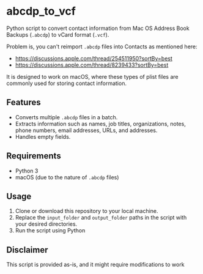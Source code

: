 # abcdp_to_vcf
Python script to convert contact information from Mac OS Address Book Backups (`.abcdp`) to vCard format (`.vcf`). 

Problem is, you can't reimport `.abcdp` files into Contacts as mentioned here: 
  - https://discussions.apple.com/thread/254511950?sortBy=best
  - https://discussions.apple.com/thread/8239433?sortBy=best

It is designed to work on macOS, where these types of plist files are commonly used for storing contact information.

## Features

- Converts multiple `.abcdp` files in a batch.
- Extracts information such as names, job titles, organizations, notes, phone numbers, email addresses, URLs, and addresses.
- Handles empty fields.

## Requirements

- Python 3
- macOS (due to the nature of `.abcdp` files)

## Usage

1. Clone or download this repository to your local machine.
2. Replace the `input_folder` and `output_folder` paths in the script with your desired directories.
3. Run the script using Python

## Disclaimer

This script is provided as-is, and it might require modifications to work
